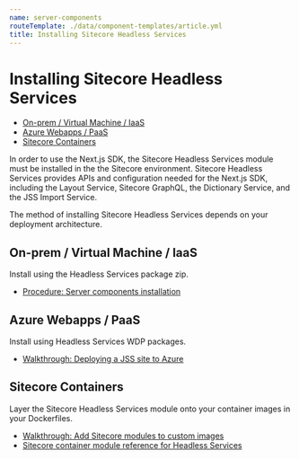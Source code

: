 ```yaml
---
name: server-components
routeTemplate: ./data/component-templates/article.yml
title: Installing Sitecore Headless Services
---
```

<!-- omit in toc -->
# Installing Sitecore Headless Services
- [On-prem / Virtual Machine / IaaS](#on-prem--virtual-machine--iaas)
- [Azure Webapps / PaaS](#azure-webapps--paas)
- [Sitecore Containers](#sitecore-containers)

In order to use the Next.js SDK, the Sitecore Headless Services module must be installed in the the Sitecore environment. Sitecore Headless Services provides APIs and configuration needed for the Next.js SDK, including the Layout Service, Sitecore GraphQL, the Dictionary Service, and the JSS Import Service.

The method of installing Sitecore Headless Services depends on your deployment architecture.

## On-prem / Virtual Machine / IaaS
Install using the Headless Services package zip.
* [Procedure: Server components installation](../../../getting-started/jss-server-install/en.md#server-components-installation)

## Azure Webapps / PaaS
Install using Headless Services WDP packages.
* [Walkthrough: Deploying a JSS site to Azure](../../../techniques/azure-deployment/en.md)

## Sitecore Containers
Layer the Sitecore Headless Services module onto your container images in your Dockerfiles.
* [Walkthrough: Add Sitecore modules to custom images](https://doc.sitecore.com/developers/100/developer-tools/en/add-sitecore-modules.html)
* [Sitecore container module reference for Headless Services](https://doc.sitecore.com/developers/100/developer-tools/en/sitecore-module-reference.html#idp15853)